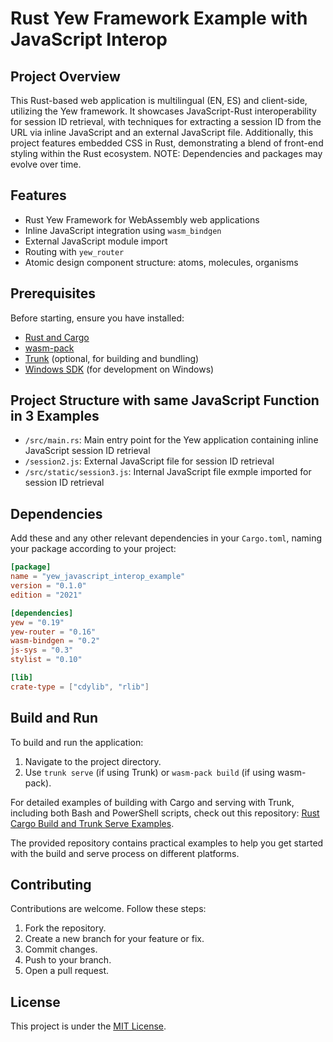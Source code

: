 # Rust Yew Framework Example with JavaScript Interop

## Project Overview

This Rust-based web application is multilingual (EN, ES) and client-side, utilizing the Yew framework. It showcases JavaScript-Rust interoperability for session ID retrieval, with techniques for extracting a session ID from the URL via inline JavaScript and an external JavaScript file. Additionally, this project features embedded CSS in Rust, demonstrating a blend of front-end styling within the Rust ecosystem. NOTE: Dependencies and packages may evolve over time.

## Features

- Rust Yew Framework for WebAssembly web applications
- Inline JavaScript integration using `wasm_bindgen`
- External JavaScript module import
- Routing with `yew_router`
- Atomic design component structure: atoms, molecules, organisms

## Prerequisites

Before starting, ensure you have installed:
- [Rust and Cargo](https://www.rust-lang.org/tools/install)
- [wasm-pack](https://rustwasm.github.io/wasm-pack/installer/)
- [Trunk](https://trunkrs.dev/#install) (optional, for building and bundling)
- [Windows SDK](https://developer.microsoft.com/en-us/windows/downloads/windows-sdk/) (for development on Windows)
  
## Project Structure with same JavaScript Function in 3 Examples

- `/src/main.rs`: Main entry point for the Yew application containing inline JavaScript session ID retrieval
- `/session2.js`: External JavaScript file for session ID retrieval
- `/src/static/session3.js`: Internal JavaScript file exmple imported for session ID retrieval

## Dependencies

Add these and any other relevant dependencies in your `Cargo.toml`, naming your package according to your project:

```toml
[package]
name = "yew_javascript_interop_example"
version = "0.1.0"
edition = "2021"

[dependencies]
yew = "0.19"
yew-router = "0.16"
wasm-bindgen = "0.2"
js-sys = "0.3"
stylist = "0.10"

[lib]
crate-type = ["cdylib", "rlib"]
```

## Build and Run

To build and run the application:

1. Navigate to the project directory.
2. Use `trunk serve` (if using Trunk) or `wasm-pack build` (if using wasm-pack).

For detailed examples of building with Cargo and serving with Trunk, including both Bash and PowerShell scripts, check out this repository: [Rust Cargo Build and Trunk Serve Examples](https://github.com/ffm5113/rust_cargo_build_trunk_serve).

The provided repository contains practical examples to help you get started with the build and serve process on different platforms.

## Contributing

Contributions are welcome. Follow these steps:

1. Fork the repository.
2. Create a new branch for your feature or fix.
3. Commit changes.
4. Push to your branch.
5. Open a pull request.

## License

This project is under the [MIT License](LICENSE).




